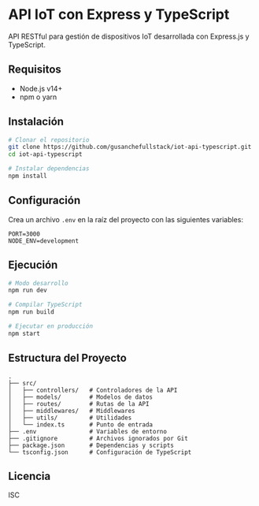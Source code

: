 # API IoT con Express y TypeScript

API RESTful para gestión de dispositivos IoT desarrollada con Express.js y TypeScript.

## Requisitos

- Node.js v14+
- npm o yarn

## Instalación

```bash
# Clonar el repositorio
git clone https://github.com/gusanchefullstack/iot-api-typescript.git
cd iot-api-typescript

# Instalar dependencias
npm install
```

## Configuración

Crea un archivo `.env` en la raíz del proyecto con las siguientes variables:

```
PORT=3000
NODE_ENV=development
```

## Ejecución

```bash
# Modo desarrollo
npm run dev

# Compilar TypeScript
npm run build

# Ejecutar en producción
npm start
```

## Estructura del Proyecto

```
.
├── src/
│   ├── controllers/   # Controladores de la API
│   ├── models/        # Modelos de datos
│   ├── routes/        # Rutas de la API
│   ├── middlewares/   # Middlewares
│   ├── utils/         # Utilidades
│   └── index.ts       # Punto de entrada
├── .env               # Variables de entorno
├── .gitignore         # Archivos ignorados por Git
├── package.json       # Dependencias y scripts
└── tsconfig.json      # Configuración de TypeScript
```

## Licencia

ISC 